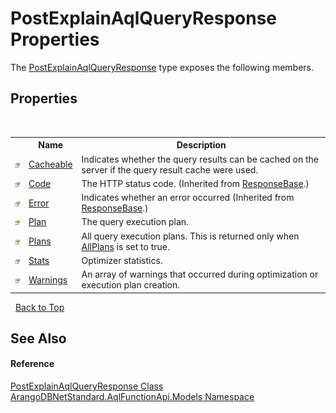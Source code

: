 # PostExplainAqlQueryResponse Properties
 

The <a href="050a5d07-8a5c-112e-1d16-c6b87958553f">PostExplainAqlQueryResponse</a> type exposes the following members.


## Properties
&nbsp;<table><tr><th></th><th>Name</th><th>Description</th></tr><tr><td>![Public property](media/pubproperty.gif "Public property")</td><td><a href="99bc9a54-239d-27a8-7423-cb69312eb8ce">Cacheable</a></td><td>
Indicates whether the query results can be cached on the server if the query result cache were used.</td></tr><tr><td>![Public property](media/pubproperty.gif "Public property")</td><td><a href="f984a497-cdde-35a6-8f92-0d1f9df2ce8b">Code</a></td><td>
The HTTP status code.
 (Inherited from <a href="1fbe7dd1-a696-f52b-4750-102bf0210603">ResponseBase</a>.)</td></tr><tr><td>![Public property](media/pubproperty.gif "Public property")</td><td><a href="3baa6c0d-d597-6c7c-46d0-9a25710a7de9">Error</a></td><td>
Indicates whether an error occurred
 (Inherited from <a href="1fbe7dd1-a696-f52b-4750-102bf0210603">ResponseBase</a>.)</td></tr><tr><td>![Public property](media/pubproperty.gif "Public property")</td><td><a href="dc8dac64-4bf1-a197-b33b-fb2b0a298c46">Plan</a></td><td>
The query execution plan.</td></tr><tr><td>![Public property](media/pubproperty.gif "Public property")</td><td><a href="fe6cb49b-4135-9c3c-da48-63aad4df7051">Plans</a></td><td>
All query execution plans. This is returned only when <a href="ca3965bc-0bf1-40a7-cbda-be645081fc86">AllPlans</a> is set to true.</td></tr><tr><td>![Public property](media/pubproperty.gif "Public property")</td><td><a href="f19ff693-6885-5ada-ab12-4cb97650945d">Stats</a></td><td>
Optimizer statistics.</td></tr><tr><td>![Public property](media/pubproperty.gif "Public property")</td><td><a href="000caf36-ec40-8466-5e25-1f87190cd870">Warnings</a></td><td>
An array of warnings that occurred during optimization or execution plan creation.</td></tr></table>&nbsp;
<a href="#postexplainaqlqueryresponse-properties">Back to Top</a>

## See Also


#### Reference
<a href="050a5d07-8a5c-112e-1d16-c6b87958553f">PostExplainAqlQueryResponse Class</a><br /><a href="e03acbe1-782e-533e-7ffe-cd51613ed54f">ArangoDBNetStandard.AqlFunctionApi.Models Namespace</a><br />